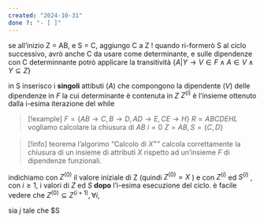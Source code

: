 ```yaml
---
created: "2024-10-31"
done ?: "- [ ]"
---
```

se all’inizio Z = AB, e S = C, aggiungo C a Z !
quando ri-formerò S al ciclo successivo, avrò anche C da usare come determinante, e sulle dipendenze con C determinnante potrò applicare la transitività 
$\{A | Y \to V \in F \land A \in V \land Y \subseteq Z \}$ 

in S inserisco i **singoli** attibuti ($A$) che compongono la dipendente ($V$) delle dipendenze in $F$ la cui determinante è contenuta in $Z$
$Z^{(i)}$ è l’insieme ottenuto dalla i-esima iterazione del while

>[!example]
$F = \{AB \to C, B \to D, AD \to E, CE \to H\}$
$R = ABCDEHL$
vogliamo calcolare la chiusura di $AB$
$i = 0$
$Z = AB, S = \{C, D \}$

>[!info] teorema
>l’algorimo “Calcolo di $X^+$” calcola correttamente la chiusura di un insieme di attributi $X$ rispetto ad un’insieme $F$ di dipendenze funzionali.

indichiamo con $Z^{(0)}$ il valore iniziale di Z (quindi $Z^{(0)} = X$ ) e con $Z^{(i)}$  ed $S^{(i)}$ , con $i ≥ 1$, i valori di $Z$ ed $S$ **dopo** l’i-esima esecuzione del ciclo. è facile vedere che $Z^{(0)} \subseteq Z^{(i+1)}, \forall i$,

sia $j$ tale che $S



